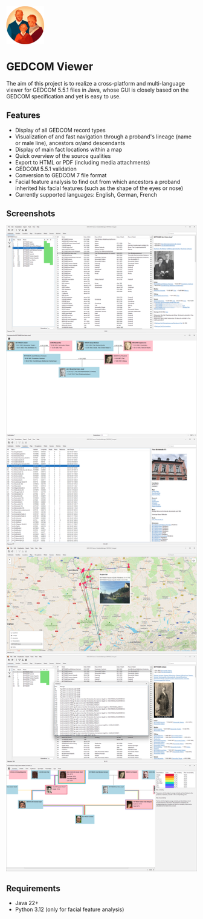 <img src="src/main/resources/icons/gedcom-viewer-icon.png" width="100" height="100" alt="Icon of GEDCOM Viewer"/>

# GEDCOM Viewer

The aim of this project is to realize a cross-platform and multi-language viewer for GEDCOM 5.5.1 files in Java, whose GUI is closely based on the GEDCOM specification and yet is easy to use.

## Features

* Display of all GEDCOM record types
* Visualization of and fast navigation through a proband's lineage (name or male line), ancestors or/and descendants
* Display of main fact locations within a map
* Quick overview of the source qualities
* Export to HTML or PDF (including media attachments)
* GEDCOM 5.5.1 validation
* Conversion to GEDCOM 7 file format
* Facial feature analysis to find out from which ancestors a proband inherited his facial features (such as the shape of the eyes or nose)
* Currently supported languages: English, German, French

## Screenshots

![Individuals](screenshots/individuals.png)
![Visualization: Ancestors](screenshots/ancestors.png)
![Locations](screenshots/locations.png)
![Map: Lineage](screenshots/map.png)
![Tools: Validation](screenshots/validation.png)
![Tools: Facial feature analysis](screenshots/facialfeatureanalysis.png)

## Requirements

* Java 22+
* Python 3.12 (only for facial feature analysis)
